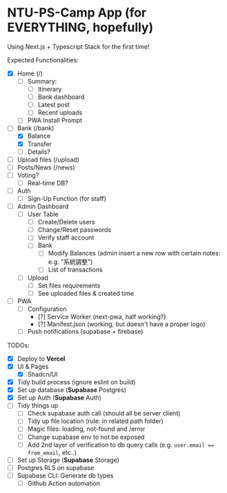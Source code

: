 # NTU-PS-Camp App (for EVERYTHING, hopefully)

Using Next.js + Typescript Stack for the first time!

Expected Functionalities:

- [x] Home (/)
  - [ ] Summary:
    - [ ] Itinerary
    - [ ] Bank dashboard
    - [ ] Latest post
    - [ ] Recent uploads
  - [ ] PWA Install Prompt
- [ ] Bank (/bank)
  - [x] Balance
  - [x] Transfer
  - [ ] Details?
- [ ] Upload files (/upload)
- [ ] Posts/News (/news)
- [ ] Voting?
  - [ ] Real-time DB?
- [ ] Auth
  - [ ] Sign-Up Function (for staff)
- [ ] Admin Dashboard
  - [ ] User Table
    - [ ] Create/Delete users
    - [ ] Change/Reset passwords
    - [ ] Verify staff account
    - [ ] Bank
      - [ ] Modify Balances (admin insert a new row with certain notes: e.g. "系統調整")
      - [ ] List of transactions
  - [ ] Upload
    - [ ] Set files requirements
    - [ ] See uploaded files & created time
- [ ] PWA
  - [ ] Configuration
    - [?] Service Worker (next-pwa, half working?)
    - [?] Manifest.json (working, but doesn't have a proper logo)
  - [ ] Push notifications (supabase + firebase)

TODOs:

- [x] Deploy to **Vercel**
- [x] UI & Pages
  - [x] Shadcn/UI
- [x] Tidy build process (ignore eslint on build)
- [x] Set up database (**Supabase** Postgres)
- [x] Set up Auth (**Supabase** Auth)
- [ ] Tidy things up
  - [ ] Check supabase auth call (should all be server client)
  - [ ] Tidy up file location (rule: in related path folder)
  - [ ] Magic files: loading, not-found and /error
  - [ ] Change supabase env to not be exposed
  - [ ] Add 2nd layer of verification to db query calls (e.g. `user.email == from_email`, etc..)
- [ ] Set up Storage (**Supabase** Storage)
- [ ] Postgres RLS on supabase
- [ ] Supabase CLI: Generate db types
  - [ ] Github Action automation
